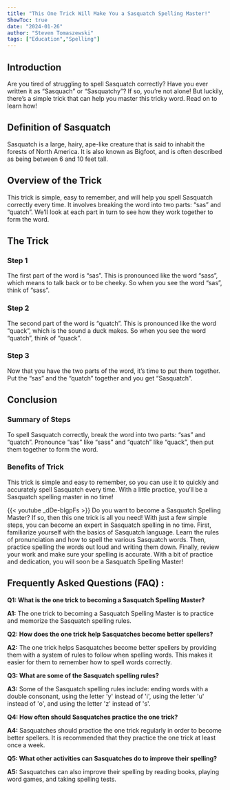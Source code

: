 ```yaml
---
title: "This One Trick Will Make You a Sasquatch Spelling Master!"
ShowToc: true 
date: "2024-01-26"
author: "Steven Tomaszewski" 
tags: ["Education","Spelling"]
---
```

## Introduction

Are you tired of struggling to spell Sasquatch correctly? Have you ever written it as “Sasquach” or “Sasquatchy”? If so, you’re not alone! But luckily, there’s a simple trick that can help you master this tricky word. Read on to learn how!

## Definition of Sasquatch

Sasquatch is a large, hairy, ape-like creature that is said to inhabit the forests of North America. It is also known as Bigfoot, and is often described as being between 6 and 10 feet tall.

## Overview of the Trick

This trick is simple, easy to remember, and will help you spell Sasquatch correctly every time. It involves breaking the word into two parts: “sas” and “quatch”. We’ll look at each part in turn to see how they work together to form the word.

## The Trick 

### Step 1

The first part of the word is “sas”. This is pronounced like the word “sass”, which means to talk back or to be cheeky. So when you see the word “sas”, think of “sass”.

### Step 2

The second part of the word is “quatch”. This is pronounced like the word “quack”, which is the sound a duck makes. So when you see the word “quatch”, think of “quack”.

### Step 3

Now that you have the two parts of the word, it’s time to put them together. Put the “sas” and the “quatch” together and you get “Sasquatch”.

## Conclusion

### Summary of Steps

To spell Sasquatch correctly, break the word into two parts: “sas” and “quatch”. Pronounce “sas” like “sass” and “quatch” like “quack”, then put them together to form the word.

### Benefits of Trick

This trick is simple and easy to remember, so you can use it to quickly and accurately spell Sasquatch every time. With a little practice, you’ll be a Sasquatch spelling master in no time!

{{< youtube _dDe-bIgpFs >}} 
Do you want to become a Sasquatch Spelling Master? If so, then this one trick is all you need! With just a few simple steps, you can become an expert in Sasquatch spelling in no time. First, familiarize yourself with the basics of Sasquatch language. Learn the rules of pronunciation and how to spell the various Sasquatch words. Then, practice spelling the words out loud and writing them down. Finally, review your work and make sure your spelling is accurate. With a bit of practice and dedication, you will soon be a Sasquatch Spelling Master!

## Frequently Asked Questions (FAQ) :
**Q1: What is the one trick to becoming a Sasquatch Spelling Master?**

**A1:** The one trick to becoming a Sasquatch Spelling Master is to practice and memorize the Sasquatch spelling rules.

**Q2: How does the one trick help Sasquatches become better spellers?**

**A2:** The one trick helps Sasquatches become better spellers by providing them with a system of rules to follow when spelling words. This makes it easier for them to remember how to spell words correctly.

**Q3: What are some of the Sasquatch spelling rules?**

**A3:** Some of the Sasquatch spelling rules include: ending words with a double consonant, using the letter 'y' instead of 'i', using the letter 'u' instead of 'o', and using the letter 'z' instead of 's'.

**Q4: How often should Sasquatches practice the one trick?**

**A4:** Sasquatches should practice the one trick regularly in order to become better spellers. It is recommended that they practice the one trick at least once a week.

**Q5: What other activities can Sasquatches do to improve their spelling?**

**A5:** Sasquatches can also improve their spelling by reading books, playing word games, and taking spelling tests.





